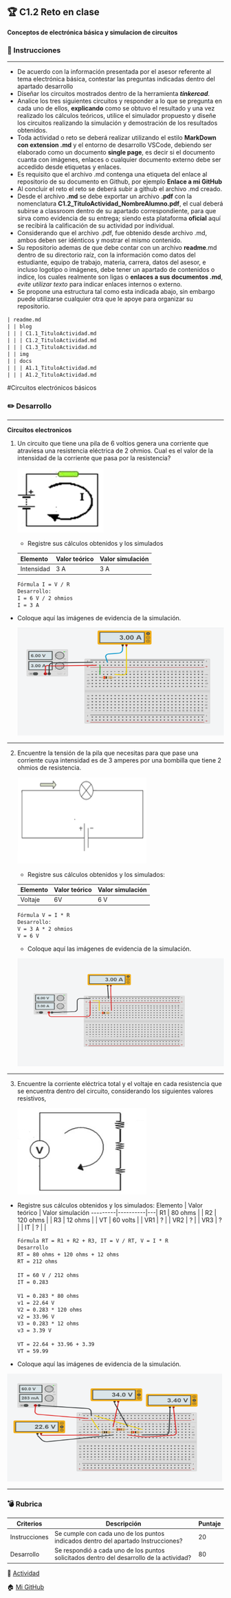 ## :trophy: C1.2 Reto en clase

**Conceptos de electrónica básica y simulacion de circuitos**

### :blue_book: Instrucciones
___

- De acuerdo con la información presentada por el asesor referente al tema electrónica básica, contestar las preguntas indicadas dentro del apartado desarrollo 
- Diseñar los circuitos mostrados dentro de la herramienta ***tinkercad***.
- Analice los tres siguientes circuitos y responder a lo que se pregunta en cada uno de ellos, **explicando** como se obtuvo el resultado y una vez realizado los cálculos teóricos, utilice el simulador propuesto y diseñe los circuitos realizando la simulación y demostración de los resultados obtenidos.
- Toda actividad o reto se deberá realizar utilizando el estilo **MarkDown con extension .md** y el entorno de desarrollo VSCode, debiendo ser elaborado como un documento **single page**, es decir si el documento cuanta con imágenes, enlaces o cualquier documento externo debe ser accedido desde etiquetas y enlaces.
- Es requisito que el archivo .md contenga una etiqueta del enlace al repositorio de su documento en Github, por ejemplo **Enlace a mi GitHub**
- Al concluir el reto el reto se deberá subir a github el archivo .md creado.
- Desde el archivo **.md** se debe exportar un archivo **.pdf** con la nomenclatura **C1.2_TituloActividad_NombreAlumno.pdf**, el cual deberá subirse a classroom dentro de su apartado correspondiente, para que sirva como evidencia de su entrega; siendo esta plataforma **oficial** aquí se recibirá la calificación de su actividad por individual.
- Considerando que el archivo .pdf, fue obtenido desde archivo .md, ambos deben ser idénticos y mostrar el mismo contenido.
- Su repositorio ademas de que debe contar con un archivo **readme**.md dentro de su directorio raíz, con la información como datos del estudiante, equipo de trabajo, materia, carrera, datos del asesor, e incluso logotipo o imágenes, debe tener un apartado de contenidos o indice, los cuales realmente son ligas o **enlaces a sus documentos .md**, _evite utilizar texto_ para indicar enlaces internos o externo.
- Se propone una estructura tal como esta indicada abajo, sin embargo puede utilizarse cualquier otra que le apoye para organizar su repositorio.

``` 
| readme.md
| | blog
| | | C1.1_TituloActividad.md
| | | C1.2_TituloActividad.md
| | | C1.3_TituloActividad.md
| | img
| | docs
| | | A1.1_TituloActividad.md
| | | A1.2_TituloActividad.md
```
#Circuitos electrónicos básicos 
### :pencil2: Desarrollo
___
**Circuitos electronicos**

1. Un circuito que tiene una pila de 6 voltios genera una corriente que atraviesa una resistencia eléctrica de 2 ohmios. Cual es el valor de la intensidad de la corriente que pasa por la resistencia?

    <p align="left">
            <img alt="Circuito1" src="../img/CalculoCircuito-1.png" 
            width=200 height=150>
    </p>


    +  Registre sus cálculos obtenidos y los simulados 

    Elemento | Valor teórico | Valor simulación
    ---------|----------|---|
    Intensidad | 3 A | 3 A |
    
       Fórmula I = V / R
       Desarrollo: 
       I = 6 V / 2 ohmios
       I = 3 A 

 + Coloque aquí las imágenes de evidencia de la simulación.
    <p align="left">
            <img alt="Simulación 1" src="../img/Simulacion-1.png" 
            width=500 height=250>
    </p>
___

2. Encuentre la tensión de la pila que necesitas para que pase una corriente cuya intensidad es de 3 amperes por una bombilla que tiene 2 ohmios de resistencia.

    <p align="left">
        <img alt="Circuito2" src="../img/CalculoCircuito-2.png" 
        width=300 height=200>
    </p>

    + Registre sus cálculos obtenidos y los simulados: 

    Elemento | Valor teórico | Valor simulación
    ---------|----------|---|
    Voltaje | 6V  | 6 V|
       
       Fórmula V = I * R
       Desarrollo: 
       V = 3 A * 2 ohmios
       V = 6 V


    + Coloque aquí las imágenes de evidencia de la simulación.
   <p align="left">
            <img alt="Simulación 2" src="../img/Simulacion-2.png" 
            width=500 height=250>
    </p>
___

3. Encuentre la corriente eléctrica total y el voltaje en cada resistencia que se encuentra dentro del circuito, considerando los siguientes valores resistivos,

    <p align="left">
        <img alt="Circuito3" src="../img/CalculoCircuito-3.png" 
        width=300 height=200>
    </p>

  + Registre sus cálculos obtenidos y los simulados: 
    Elemento | Valor teórico | Valor simulación
    ---------|----------|---|
    R1 | 80 ohms | |
    R2 | 120 ohms | |
    R3 | 12 ohms | |
    VT | 60 volts | |
    VR1 | ? | |
    VR2 | ? | |
    VR3 | ? | |
    IT |  ? | |

        Fórmula RT = R1 + R2 + R3, IT = V / RT, V = I * R
        Desarrollo
        RT = 80 ohms + 120 ohms + 12 ohms
        RT = 212 ohms
         
        IT = 60 V / 212 ohms 
        IT = 0.283
        
        V1 = 0.283 * 80 ohms 
        v1 = 22.64 V
        V2 = 0.283 * 120 ohms 
        v2 = 33.96 V
        V3 = 0.283 * 12 ohms 
        v3 = 3.39 V

        VT = 22.64 + 33.96 + 3.39 
        VT = 59.99





  + Coloque aquí las imágenes de evidencia de la simulación.
   <p align="left">
            <img alt="Simulación 3" src="../img/Simulacion-3.png" 
            width=500 height=250>
    </p>



________________________________________________________________________

### :bomb: Rubrica

| Criterios     | Descripción                                                                                  | Puntaje |
| ------------- | -------------------------------------------------------------------------------------------- | ------- |
| Instrucciones | Se cumple con cada uno de los puntos indicados dentro del apartado Instrucciones?            | 20 |
| Desarrollo    | Se respondió a cada uno de los puntos solicitados dentro del desarrollo de la actividad?     | 80      |


:memo:  [Actividad](https://github.com/NellyQuino/SistemasProgramables/blob/main/Blog/C1.2_Circuito_electronico_basico_NellyJazm%C3%ADnQuinoHern%C3%A1ndez.md)

:house: [Mi GitHub](https://github.com/NellyQuino/SistemasProgramables)
